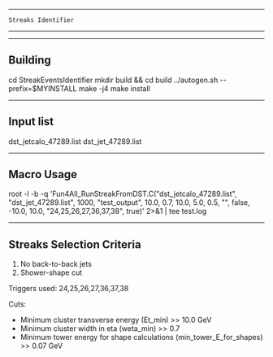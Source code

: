 -------------------------
    Streaks Identifier
-------------------------

--------
Building
--------

cd StreakEventsIdentifier
mkdir build && cd build
../autogen.sh --prefix=$MYINSTALL
make -j4
make install

----------
Input list
----------
dst_jetcalo_47289.list
dst_jet_47289.list

-----------
Macro Usage
-----------
root -l -b -q 'Fun4All_RunStreakFromDST.C("dst_jetcalo_47289.list",
                                          "dst_jet_47289.list",
                                          1000,
                                          "test_output",
                                          10.0,
                                          0.7,
                                          10.0,
                                          5.0,
                                          0.5,
                                          "",
                                          false,
                                          -10.0,
                                          10.0,
                                          "24,25,26,27,36,37,38",
                                          true)' 2>&1 | tee test.log

-------------------------
Streaks Selection Criteria
--------------------------
1. No back-to-back jets
2. Shower-shape cut

Triggers used: 24,25,26,27,36,37,38

Cuts:
- Minimum cluster transverse energy (Et_min)                            >> 10.0 GeV
- Minimum cluster width in eta (weta_min)                               >> 0.7
- Minimum tower energy for shape calculations (min_tower_E_for_shapes)  >> 0.07 GeV
